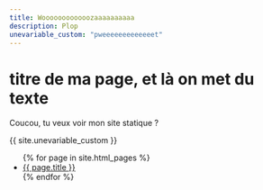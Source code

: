```yaml
---
title: Woooooooooooozaaaaaaaaaa
description: Plop
unevariable_custom: "pweeeeeeeeeeeeet"
---
```


# titre de ma page, et là on met du texte

Coucou, tu veux voir mon site statique ?

{{ site.unevariable_custom }}

<ul>
{% for page in site.html_pages %}
<li><a href="{{ page.url }}">{{ page.title }}</a></li>
{% endfor %}
</ul>
